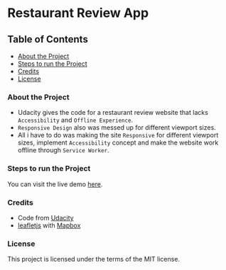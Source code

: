 # Restaurant Review App

## Table of Contents
* [About the Project](#about-the-project)
* [Steps to run the Project](#steps-to-run-the-project)
* [Credits](#credits)
* [License](#license)

### About the Project
* Udacity gives the code for a restaurant review website that lacks `Accessibility` and `Offline Experience`.
* `Responsive Design` also was messed up for different viewport sizes.
* All i have to do was making the site `Responsive` for different viewport sizes, implement `Accessibility` concept and make the website work offline through `Service Worker`.

### Steps to run the Project
You can visit the live demo [here](https://malakjoseph.github.io/restaurant-review-app/).

### Credits
* Code from [Udacity](https://github.com/udacity/mws-restaurant-stage-1)
* [leafletjs](https://leafletjs.com/) with [Mapbox](https://www.mapbox.com/)

### License
This project is licensed under the terms of the MIT license.